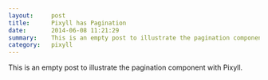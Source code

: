 ```yaml
---
layout:     post
title:      Pixyll has Pagination
date:       2014-06-08 11:21:29
summary:    This is an empty post to illustrate the pagination component with Pixyll.
category: 	pixyll
---
```


This is an empty post to illustrate the pagination component with Pixyll.
